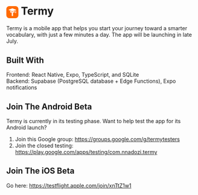 # <img src="https://raw.githubusercontent.com/Nnadozi/Termy/main/assets/images/icon.png" alt="Termy Logo" width="32" height="32" style="vertical-align: middle; border-radius: 8px;"> Termy

Termy is a mobile app that helps you start your journey toward a smarter vocabulary, with just a few minutes a day. The app will be launching in late July.

## Built With
Frontend: React Native, Expo, TypeScript, and SQLite<br>
Backend: Supabase (PostgreSQL database + Edge Functions), Expo notifications

## Join The Android Beta
Termy is currently in its testing phase. Want to help test the app for its Android launch?  
1. Join this Google group: https://groups.google.com/g/termytesters  
2. Join the closed testing: https://play.google.com/apps/testing/com.nnadozi.termy

## Join The iOS Beta
Go here: https://testflight.apple.com/join/xnTtZ1w1
